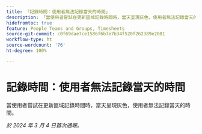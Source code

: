 ```yaml
---
title: 「記錄時間：使用者無法記錄當天的時間」
description: 「當使用者嘗試在更新區域記錄時間時，當天呈現灰色，使用者無法記錄當天的時間。」
hidefromtoc: true
feature: People Teams and Groups, Timesheets
source-git-commit: c0f69dae7ce1586f6b7e7b34f520f262389e2081
workflow-type: ht
source-wordcount: '76'
ht-degree: 100%

---
```



# 記錄時間：使用者無法記錄當天的時間

當使用者嘗試在更新區域記錄時間時，當天呈現灰色，使用者無法記錄當天的時間。

_於 2024 年 3 月 4 日首次通報。_
